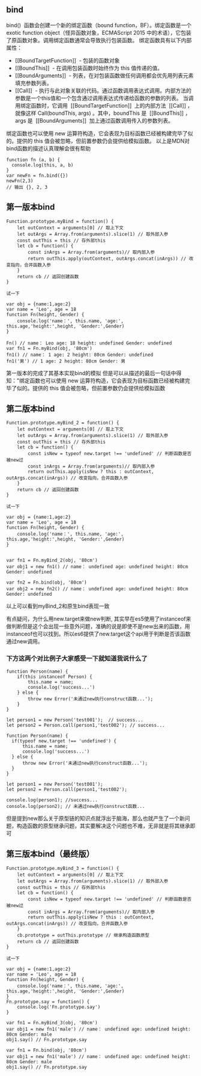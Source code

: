 ## bind
bind()  函数会创建一个新的绑定函数（bound function，BF）。绑定函数是一个 exotic function object（怪异函数对象，ECMAScript 2015 中的术语），它包装了原函数对象。调用绑定函数通常会导致执行包装函数。
绑定函数具有以下内部属性：

* [[BoundTargetFunction]]  - 包装的函数对象
* [[BoundThis]]  - 在调用包装函数时始终作为 this 值传递的值。
* [[BoundArguments]]  - 列表，在对包装函数做任何调用都会优先用列表元素填充参数列表。
* [[Call]]  - 执行与此对象关联的代码。通过函数调用表达式调用。内部方法的参数是一个this值和一个包含通过调用表达式传递给函数的参数的列表。
当调用绑定函数时，它调用  [[BoundTargetFunction]]  上的内部方法  [[Call]] ，就像这样 Call(boundThis, args) 。其中，boundThis 是  [[BoundThis]] ，args 是  [[BoundArguments]]  加上通过函数调用传入的参数列表。

绑定函数也可以使用 new 运算符构造，它会表现为目标函数已经被构建完毕了似的。提供的 this 值会被忽略，但前置参数仍会提供给模拟函数。
以上是MDN对bind函数的描述认真理解会很有帮助

```
function fn (a, b) {
  console.log(this, a, b)
}
var newFn = fn.bind({})
newFn(2,3)
// 输出 {}, 2, 3
```
## 第一版本bind

```
Function.prototype.myBind = function() {
    let outContext = arguments[0] // 取上下文
    let outArgs = Array.from(arguments).slice(1) // 取外部入参
    const outThis = this // 存外部this
    let cb = function() {
        const inArgs = Array.from(arguments)// 取内部入参
        return outThis.apply(outContext, outArgs.concat(inArgs)) // 改变指向，合并函数入参
    }
    return cb // 返回创建函数
}

试一下

var obj = {name:1,age:2}
var name = 'Leo', age = 18
function Fn(height, Gender) {
    console.log('name：', this.name, 'age:', this.age,'height:',height, 'Gender:',Gender)
}

Fn() // name： Leo age: 18 height: undefined Gender: undefined
var fn1 = Fn.myBind(obj, '80cm')
fn1() // name： 1 age: 2 height: 80cm Gender: undefined
fn1('男') // 1 age: 2 height: 80cm Gender: 男
```
第一版本的完成了其基本实现bind的模拟 但是可以从描述的最后一句话中得知："绑定函数也可以使用 new 运算符构造，它会表现为目标函数已经被构建完毕了似的。提供的 this 值会被忽略，但前置参数仍会提供给模拟函数
## 第二版本bind
```
Function.prototype.myBind_2 = function() {
    let outContext = arguments[0] // 取上下文
    let outArgs = Array.from(arguments).slice(1) // 取外部入参
    const outThis = this // 存外部this
    let cb = function() {
        const isNew = typeof new.target !== 'undefined' // 判断函数是否被new过
        const inArgs = Array.from(arguments)// 取内部入参
        return outThis.apply(isNew ? this : outContext, outArgs.concat(inArgs)) // 改变指向，合并函数入参
    }
    return cb // 返回创建函数
}

试一下

var obj = {name:1,age:2}
var name = 'Leo', age = 18
function Fn(height, Gender) {
    console.log('name：', this.name, 'age:', this.age,'height:',height, 'Gender:',Gender)
}


var fn1 = Fn.myBind_2(obj, '80cm')
var obj1 = new fn1() // name： undefined age: undefined height: 80cm Gender: undefined

var fn2 = Fn.bind(obj, '80cm')
var obj2 = new fn2() // name： undefined age: undefined height: 80cm Gender: undefined
```
以上可以看到myBind_2和原生bind表现一致

有点疑问，为什么用new.target来做new判断, 其实早在es5使用了instanceof来做判断但是这个会出现一些意外问题，准确的说是即使不是new出来的函数，用instanceof也可以找到。所以es6提供了new.target这个api用于判断是否该函数通过new调用。

### 下方这两个对比例子大家感受一下就知道我说什么了
```
function Person(name) {
    if(this instanceof Person) {
        this.name = name;
        console.log('success...')
    } else {
        throw new Error('未通过new执行construct函数...');
    }
}

let person1 = new Person('test001');  // success...
let person2 = Person.call(person1,'test002'); // success...
```

```
function Person(name) {
  if(typeof new.target !== 'undefined') {
      this.name = name;
      console.log('success...')
  } else {
      throw new Error('未通过new执行construct函数...');
  }
}

let person1 = new Person('test001');
let person2 = Person.call(person1,'test002');

console.log(person1); //success...
console.log(person2); // 未通过new执行construct函数...
```
但是提到new那么关于原型链的知识点就浮出于脑海，那么也就产生了一个新问题，构造函数的原型继承问题，其实要解决这个问题也不难，无非就是将其继承即可
##  第三版本bind（最终版）
```
Function.prototype.myBind_3 = function() {
    let outContext = arguments[0] // 取上下文
    let outArgs = Array.from(arguments).slice(1) // 取外部入参
    const outThis = this // 存外部this
    let cb = function() {
        const isNew = typeof new.target !== 'undefined' // 判断函数是否被new过
        const inArgs = Array.from(arguments)// 取内部入参
        return outThis.apply(isNew ? this : outContext, outArgs.concat(inArgs)) // 改变指向，合并函数入参
    }
    cb.prototype = outThis.prototype // 继承构造函数原型
    return cb // 返回创建函数
}

试一下

var obj = {name:1,age:2}
var name = 'Leo', age = 18
function Fn(height, Gender) {
    console.log('name：', this.name, 'age:', this.age,'height:',height, 'Gender:',Gender)
}
Fn.prototype.say = function() {
    console.log('Fn.prototype.say')
}

var fn1 = Fn.myBind_3(obj, '80cm')
var obj1 = new fn1('male') // name： undefined age: undefined height: 80cm Gender: male
obj1.say() // Fn.prototype.say

var fn1 = Fn.bind(obj, '80cm')
var obj1 = new fn1('male') // name： undefined age: undefined height: 80cm Gender: male
obj1.say() // Fn.prototype.say

```
